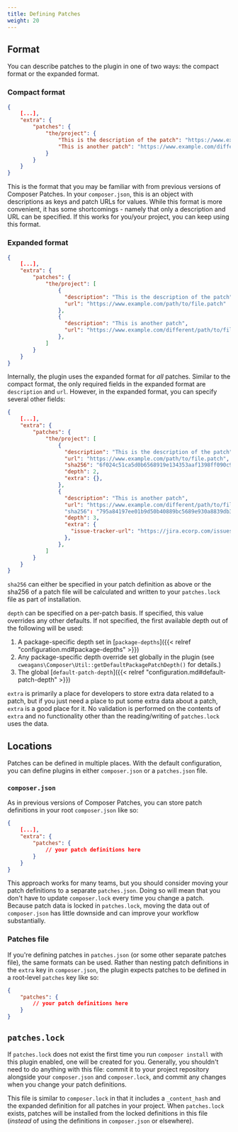 ```yaml
---
title: Defining Patches
weight: 20
---
```


## Format

You can describe patches to the plugin in one of two ways: the compact format or the expanded format.

### Compact format

```json
{
    [...],
    "extra": {
        "patches": {
            "the/project": {
                "This is the description of the patch": "https://www.example.com/path/to/file.patch",
                "This is another patch": "https://www.example.com/different/path/to/file.patch"
            }
        }
    }
}
```

This is the format that you may be familiar with from previous versions of Composer Patches. In your `composer.json`, this is an object with descriptions as keys and patch URLs for values. While this format is more convenient, it has some shortcomings - namely that only a description and URL can be specified. If this works for you/your project, you can keep using this format.

### Expanded format

```json
{
    [...],
    "extra": {
        "patches": {
            "the/project": [
                {
                  "description": "This is the description of the patch",
                  "url": "https://www.example.com/path/to/file.patch"
                },
                {
                  "description": "This is another patch",
                  "url": "https://www.example.com/different/path/to/file.patch"
                },
            ]
        }
    }
}
```

Internally, the plugin uses the expanded format for _all_ patches. Similar to the compact format, the only required fields in the expanded format are `description` and `url`. However, in the expanded format, you can specify several other fields:

```json
{
    [...],
    "extra": {
        "patches": {
            "the/project": [
                {
                  "description": "This is the description of the patch",
                  "url": "https://www.example.com/path/to/file.patch",
                  "sha256": "6f024c51ca5d0b6568919e134353aaf1398ff090c92f6173f5ce0315fa266b93",
                  "depth": 2,
                  "extra": {},
                },
                {
                  "description": "This is another patch",
                  "url": "https://www.example.com/different/path/to/file.patch"
                  "sha256": "795a84197ee01b9d50b40889bc5689e930a8839db3d43010e887ddeee643ccdc",
                  "depth": 3,
                  "extra": {
                    "issue-tracker-url": "https://jira.ecorp.com/issues/SM-519"
                  },
                },
            ]
        }
    }
}
```

`sha256` can either be specified in your patch definition as above or the sha256 of a patch file will be calculated and written to your `patches.lock` file as part of installation.

`depth` can be specified on a per-patch basis. If specified, this value overrides any other defaults. If not specified, the first available depth out of the following will be used:

1. A package-specific depth set in [`package-depths`]({{< relref "configuration.md#package-depths" >}})
2. Any package-specific depth override set globally in the plugin (see `cweagans\Composer\Util::getDefaultPackagePatchDepth()` for details.)
3. The global [`default-patch-depth`]({{< relref "configuration.md#default-patch-depth" >}})

`extra` is primarily a place for developers to store extra data related to a patch, but if you just need a place to put some extra data about a patch, `extra` is a good place for it. No validation is performed on the contents of `extra` and no functionality other than the reading/writing of `patches.lock` uses the data.


## Locations

Patches can be defined in multiple places. With the default configuration, you can define plugins in either `composer.json` or a `patches.json` file.

### `composer.json`

As in previous versions of Composer Patches, you can store patch definitions in your root `composer.json` like so:

```json
{
    [...],
    "extra": {
        "patches": {
            // your patch definitions here
        }
    }
}
```
This approach works for many teams, but you should consider moving your patch definitions to a separate `patches.json`. Doing so will mean that you don't have to update `composer.lock` every time you change a patch. Because patch data is locked in `patches.lock`, moving the data out of `composer.json` has little downside and can improve your workflow substantially.

### Patches file

If you're defining patches in `patches.json` (or some other separate patches file), the same formats can be used. Rather than nesting patch definitions in the `extra` key in `composer.json`, the plugin expects patches to be defined in a root-level `patches` key like so:

```json
{
    "patches": {
        // your patch definitions here
    }
}
```

## `patches.lock`

If `patches.lock` does not exist the first time you run `composer install` with this plugin enabled, one will be created for you. Generally, you shouldn't need to do anything with this file: commit it to your project repository alongside your `composer.json` and `composer.lock`, and commit any changes when you change your patch definitions.

This file is similar to `composer.lock` in that it includes a `_content_hash` and the expanded definition for all patches in your project. When `patches.lock` exists, patches will be installed from the locked definitions in this file (_instead_ of using the definitions in `composer.json` or elsewhere).
